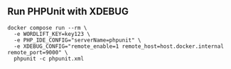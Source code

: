 Run PHPUnit with XDEBUG
-----------------------

```shell
docker compose run --rm \
  -e WORDLIFT_KEY=key123 \
  -e PHP_IDE_CONFIG="serverName=phpunit" \
  -e XDEBUG_CONFIG="remote_enable=1 remote_host=host.docker.internal remote_port=9000" \
  phpunit -c phpunit.xml
```
